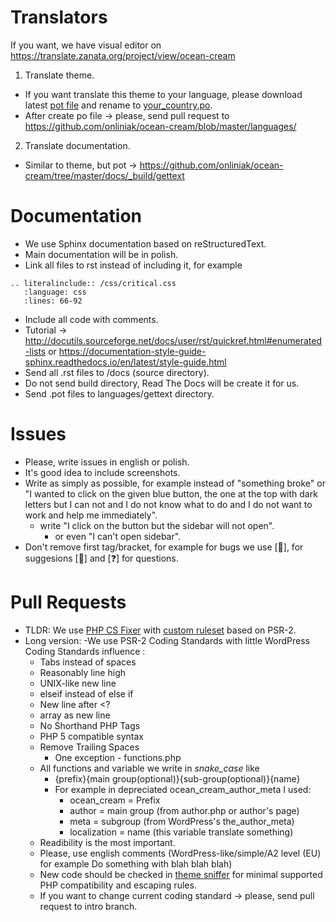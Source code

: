 # Translators
If you want, we have visual editor on https://translate.zanata.org/project/view/ocean-cream
1. Translate theme.
- If you want translate this theme to your language, please download latest [pot file](https://github.com/onliniak/ocean-cream/blob/master/languages/ocean-cream.pot) and rename to [your_country.po](https://wpastra.com/docs/complete-list-wordpress-locale-codes/).
- After create po file → please, send pull request to https://github.com/onliniak/ocean-cream/blob/master/languages/
2. Translate documentation. 
- Similar to theme, but pot → https://github.com/onliniak/ocean-cream/tree/master/docs/_build/gettext
# Documentation
- We use Sphinx documentation based on reStructuredText.
- Main documentation will be in polish.
- Link all files to rst instead of including it, for example 
```
.. literalinclude:: /css/critical.css
   :language: css
   :lines: 66-92
```
- Include all code with comments. 
- Tutorial → http://docutils.sourceforge.net/docs/user/rst/quickref.html#enumerated-lists or https://documentation-style-guide-sphinx.readthedocs.io/en/latest/style-guide.html
- Send all .rst files to /docs (source directory).
- Do not send build directory, Read The Docs will be create it for us.
- Send .pot files to languages/gettext directory. 
# Issues
- Please, write issues in english or polish.
- It's good idea to include screenshots.
- Write as simply as possible, for example instead of "something broke" or "I wanted to click on the given blue button, the one at the top with dark letters but I can not and I do not know what to do and I do not want to work and help me immediately".
  - write "I click on the button but the sidebar will not open".
    - or even "I can't open sidebar".
- Don't remove first tag/bracket, for example for bugs we use [🐛], for suggesions [🤔] and [❓] for questions. 
# Pull Requests
- TLDR: We use [PHP CS Fixer](https://github.com/FriendsOfPHP/PHP-CS-Fixer) with [custom ruleset](https://github.com/onliniak/ocean-cream/blob/master/ruleset.xml) based on PSR-2.
- Long version:
-We use PSR-2 Coding Standards with little WordPress Coding Standards influence :
  - Tabs instead of spaces
  - Reasonably line high
  - UNIX-like new line
  - elseif instead of else if 
  - New line after <?
  - array as new line
  - No Shorthand PHP Tags
  - PHP 5 compatible syntax
  - Remove Trailing Spaces
    - One exception - functions.php
  - All functions and variable we write in *snake_case* like
    - {prefix}{main group(optional)}{sub-group(optional)}{name}
    - For example in depreciated ocean_cream_author_meta I used:
      - ocean_cream = Prefix
      - author = main group (from author.php or author's page)
      - meta = subgroup (from WordPress's the_author_meta)
      - localization = name (this variable translate something)
  - Readibility is the most important.
  - Please, use english comments (WordPress-like/simple/A2 level (EU) for example Do something with blah blah blah)
  - New code should be checked in [theme sniffer](https://github.com/WPTRT/theme-sniffer) for minimal supported PHP compatibility and escaping rules.
  - If you want to change current coding standard → please, send pull request to intro branch. 
